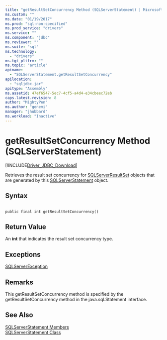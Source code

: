 ```yaml
---
title: "getResultSetConcurrency Method (SQLServerStatement) | Microsoft Docs"
ms.custom: ""
ms.date: "01/19/2017"
ms.prod: "sql-non-specified"
ms.prod_service: "drivers"
ms.service: ""
ms.component: "jdbc"
ms.reviewer: ""
ms.suite: "sql"
ms.technology: 
  - "drivers"
ms.tgt_pltfrm: ""
ms.topic: "article"
apiname: 
  - "SQLServerStatement.getResultSetConcurrency"
apilocation: 
  - "sqljdbc.jar"
apitype: "Assembly"
ms.assetid: 47ef6547-5ec7-4cf5-a4d4-e34cbeec72eb
caps.latest.revision: 8
author: "MightyPen"
ms.author: "genemi"
manager: "jhubbard"
ms.workload: "Inactive"
---
```

# getResultSetConcurrency Method (SQLServerStatement)
[!INCLUDE[Driver_JDBC_Download](../../../includes/driver_jdbc_download.md)]

  Retrieves the result set concurrency for [SQLServerResultSet](../../../connect/jdbc/reference/sqlserverresultset-class.md) objects that are generated by this [SQLServerStatement](../../../connect/jdbc/reference/sqlserverstatement-class.md) object.  
  
## Syntax  
  
```  
  
public final int getResultSetConcurrency()  
```  
  
## Return Value  
 An **int** that indicates the result set concurrency type.  
  
## Exceptions  
 [SQLServerException](../../../connect/jdbc/reference/sqlserverexception-class.md)  
  
## Remarks  
 This getResultSetConcurrency method is specified by the getResultSetConcurrency method in the java.sql.Statement interface.  
  
## See Also  
 [SQLServerStatement Members](../../../connect/jdbc/reference/sqlserverstatement-members.md)   
 [SQLServerStatement Class](../../../connect/jdbc/reference/sqlserverstatement-class.md)  
  
  

